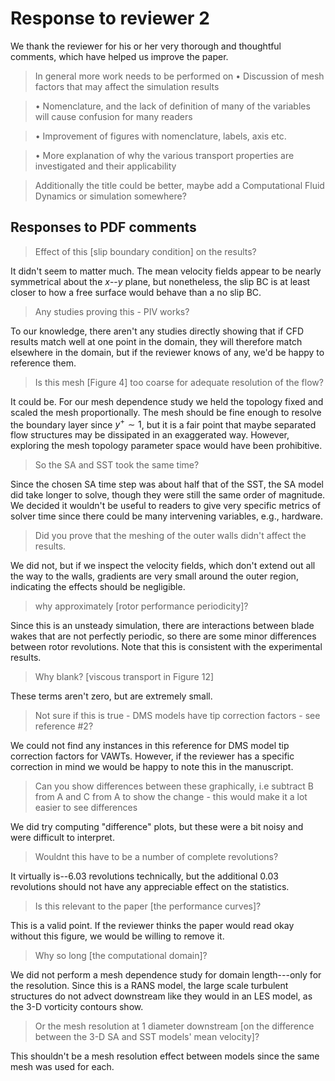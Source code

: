 # Response to reviewer 2

We thank the reviewer for his or her very thorough and thoughtful comments,
which have helped us improve the paper.

>In general more work needs to be performed on
• Discussion of mesh factors that may affect the simulation results


>• Nomenclature, and the lack of definition of many of the variables will cause confusion for many readers


>• Improvement of figures with nomenclature, labels, axis etc.


>• More explanation of why the various transport properties are investigated and their applicability


>Additionally the title could be better, maybe add a Computational Fluid Dynamics or simulation somewhere?


## Responses to PDF comments

>Effect of this [slip boundary condition] on the results?

It didn't seem to matter much. The mean velocity fields appear to be nearly
symmetrical about the $x$--$y$ plane, but nonetheless, the slip BC is at least
closer to how a free surface would behave than a no slip BC.

>Any studies proving this - PIV works?

To our knowledge, there aren't any studies directly showing that if CFD results
match well at one point in the domain, they will therefore match elsewhere in
the domain, but if the reviewer knows of any, we'd be happy to reference them.

>Is this mesh [Figure 4] too coarse for adequate resolution of the flow?

It could be. For our mesh dependence study we held the topology fixed and scaled
the mesh proportionally. The mesh should be fine enough to resolve the boundary
layer since $y^+ \sim 1$, but it is a fair point that maybe separated flow
structures may be dissipated in an exaggerated way. However, exploring the mesh
topology parameter space would have been prohibitive.

>So the SA and SST took the same time?

Since the chosen SA time step was about half that of the SST, the SA model did
take longer to solve, though they were still the same order of magnitude. We
decided it wouldn't be useful to readers to give very specific metrics of solver
time since there could be many intervening variables, e.g., hardware.

>Did you prove that the meshing of the outer walls didn't affect the results.

We did not, but if we inspect the velocity fields, which don't extend out all
the way to the walls, gradients are very small around the outer region,
indicating the effects should be negligible.

>why approximately [rotor performance periodicity]?

Since this is an unsteady simulation, there are interactions between blade wakes
that are not perfectly periodic, so there are some minor differences between
rotor revolutions. Note that this is consistent with the experimental results.

>Why blank? [viscous transport in Figure 12]

These terms aren't zero, but are extremely small.

>Not sure if this is true - DMS models have tip correction factors - see reference #2?

We could not find any instances in this reference for DMS model tip correction
factors for VAWTs. However, if the reviewer has a specific correction in mind we
would be happy to note this in the manuscript.

>Can you show differences between these graphically, i.e subtract B from A and C from A to show the change - this would make it a lot easier to see differences

We did try computing "difference" plots, but these were a bit noisy and were
difficult to interpret.

>Wouldnt this have to be a number of complete revolutions?

It virtually is--6.03 revolutions technically, but the additional 0.03
revolutions should not have any appreciable effect on the statistics.

>Is this relevant to the paper [the performance curves]?

This is a valid point. If the reviewer thinks the paper would read okay without
this figure, we would be willing to remove it.

>Why so long [the computational domain]?

We did not perform a mesh dependence study for domain length---only for the
resolution. Since this is a RANS model, the large scale turbulent structures do
not advect downstream like they would in an LES model, as the 3-D vorticity
contours show.

>Or the mesh resolution at 1 diameter downstream [on the difference between the
3-D SA and SST models' mean velocity]?

This shouldn't be a mesh resolution effect between models since the same mesh
was used for each.
